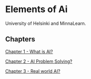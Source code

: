 
# Elements of Ai 

University of Helsinki and MinnaLearn. 

## Chapters

[Chapter 1 - What is AI?](https://github.com/allan1code/Elements-of-Ai-Solutions/tree/main/Chapter%201%20-%20What%20is%20AI%3F)

[Chapter 2 - AI Problem Solving?](https://github.com/allan1code/Elements-of-Ai-Solutions/tree/main/Chapter%202%20-%20AI%20problem%20Solving)

[Chapter 3 - Real world AI?](https://github.com/allan1code/Elements-of-Ai-Solutions/tree/main/Chapter%203%20-%20Real%20world%20AI)

